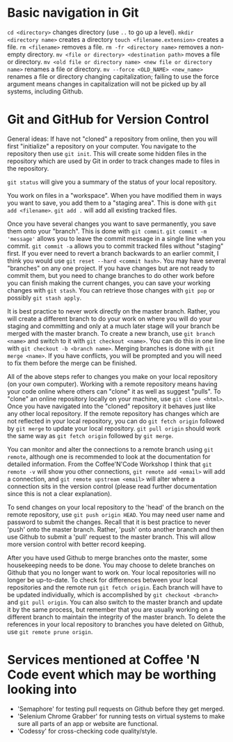 # Basic navigation in Git
`cd <directory>` changes directory (use `..` to go up a level).
`mkdir <directory name>` creates a directory
`touch <filename.extension>` creates a file.
`rm <filename>` removes a file.
    `rm -fr <directory name>` removes a non-empty directory.
`mv <file or directory> <destination path>` moves a file or directory.
    `mv <old file or directory name> <new file or directory name>` renames a file or directory.
    `mv --force <OLD_NAME> <new_name>` renames a file or directory changing capitalization; failing to use the force argument means changes in capitalization will not be picked up by all systems, including Github.

# Git and GitHub for Version Control
General ideas:
If have not "cloned" a repository from online, then you will first "initialize" a repository on your computer.
You navigate to the repository then use `git init`.
This will create some hidden files in the repository which are used by Git in order to track changes made to files in the repository.

`git status` will give you a summary of the status of your local repository.

You work on files in a "workspace".
When you have modified them in ways you want to save, you add them to a "staging area".
    This is done with `git add <filename>`.
    `git add .` will add all existing tracked files.

Once you have several changes you want to save permanently, you save them onto your "branch".
    This is done with `git commit`.
    `git commit -m 'message'` allows you to leave the commit message in a single line when you commit.
    `git commit -a` allows you to commit tracked files without "staging" first.
    If you ever need to revert a branch backwards to an earlier commit, I think you would use `git reset --hard <commit hash>`.
You may have several "branches" on any one project.
If you have changes but are not ready to commit them, but you need to change branches to do other work before you can finish making the current changes, you can save your working changes with `git stash`.
You can retrieve those changes with `git pop` or possibly `git stash apply`.

It is best practice to never work directly on the master branch.
Rather, you will create a different branch to do your work on where you will do your staging and committing and only at a much later stage will your branch be merged with the master branch.
To create a new branch, use `git branch <name>` and switch to it with `git checkout <name>`.
    You can do this in one line with `git checkout -b <branch name>`.
Merging branches is done with `git merge <name>`.
If you have conflicts, you will be prompted and you will need to fix them before the merge can be finished.

All of the above steps refer to changes you make on your local repository (on your own computer).
Working with a remote repository means having your code online where others can "clone" it as well as suggest "pulls".
To "clone" an online repository locally on your machine, use `git clone <html>`.
Once you have navigated into the "cloned" repository it behaves just like any other local repository.
If the remote repository has changes which are not reflected in your local repository, you can do `git fetch origin` followed by `git merge` to update your local repository.
`git pull origin` should work the same way as `git fetch origin` followed by `git merge`.

You can monitor and alter the connections to a remote branch using `git remote`, although one is recommended to look at the documentation for detailed information.
From the Coffee'N'Code Workshop I think that `git remote -v` will show you other connections, `git remote add <email>` will add a connection, and `git remote upstream <email>` will alter where a connection sits in the version control (please read further documentation since this is not a clear explanation).

To send changes on your local repository to the 'head' of the branch on the remote repository, use `git push origin HEAD`. 
You may need user name and password to submit the changes. 
Recall that it is best practice to never 'push' onto the master branch. Rather, 'push' onto another branch and then use Github to submit a 'pull' request to the master branch. 
This will allow more version control with better record keeping.

After you have used Github to merge branches onto the master, some housekeeping needs to be done.
You may choose to delete branches on Github that you no longer want to work on.
Your local repositories will no longer be up-to-date.
    To check for differences between your local repositories and the remote run `git fetch origin`.
    Each branch will have to be updated individually, which is accomplished by `git checkout <branch>` and `git pull origin`.
    You can also switch to the master branch and update it by the same process, but remember that you are usually working on a different branch to maintain the integrity of the master branch.
To delete the references in your local repository to branches you have deleted on Github, use `git remote prune origin`.


# Services mentioned at Coffee 'N Code event which may be worthing looking into
 
* 'Semaphore' for testing pull requests on Github before they get merged.
* 'Selenium Chrome Grabber' for running tests on virtual systems to make sure all parts of an app or website are functional.
* 'Codessy' for cross-checking code quality/style.